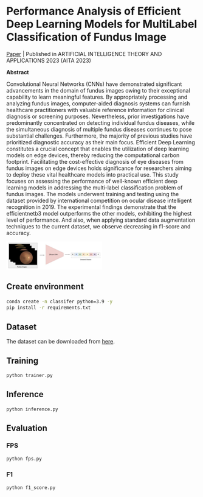 # Performance Analysis of Efficient Deep Learning Models for MultiLabel Classification of Fundus Image

[Paper](https://dergipark.org.tr/tr/download/article-file/3202713) | Published in  ARTIFICIAL INTELLIGENCE THEORY AND APPLICATIONS 2023 (AITA 2023)

**Abstract**

Convolutional Neural Networks (CNNs) have demonstrated significant advancements in the
domain of fundus images owing to their exceptional capability to learn meaningful features. By
appropriately processing and analyzing fundus images, computer-aided diagnosis systems can
furnish healthcare practitioners with valuable reference information for clinical diagnosis or
screening purposes. Nevertheless, prior investigations have predominantly concentrated on
detecting individual fundus diseases, while the simultaneous diagnosis of multiple fundus
diseases continues to pose substantial challenges. Furthermore, the majority of previous studies
have prioritized diagnostic accuracy as their main focus. Efficient Deep Learning constitutes a
crucial concept that enables the utilization of deep learning models on edge devices, thereby
reducing the computational carbon footprint. Facilitating the cost-effective diagnosis of eye
diseases from fundus images on edge devices holds significance for researchers aiming to deploy
these vital healthcare models into practical use. This study focuses on assessing the performance
of well-known efficient deep learning models in addressing the multi-label classification problem
of fundus images. The models underwent training and testing using the dataset provided by
international competition on ocular disease intelligent recognition in 2019. The experimental
findings demonstrate that the efficientnetb3 model outperforms the other models, exhibiting the
highest level of performance. And also, when applying standard data augmentation techniques
to the current dataset, we observe decreasing in f1-score and accuracy.

<img src="docs/preview.png" alt="preview" width="50%"/>

## Create  environment

```bash
conda create -n classifer python=3.9 -y
pip install -r requirements.txt
```

## Dataset

The dataset can be downloaded from [here](https://www.kaggle.com/datasets/andrewmvd/ocular-disease-recognition-odir5k).

## Training

```bash
python trainer.py
```

## Inference

```bash
python inference.py
```

## Evaluation

### FPS

```bash
python fps.py
```

### F1

```bash
python f1_score.py
```